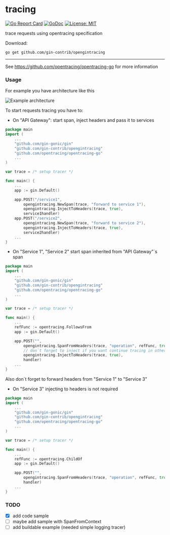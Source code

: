 # tracing
[![Go Report Card](https://goreportcard.com/badge/github.com/gin-contrib/opengintracing)](https://goreportcard.com/report/github.com/gin-contrib/opengintracing)
[![GoDoc](https://godoc.org/github.com/gin-contrib/opengintracing?status.png)](https://godoc.org/github.com/gin-contrib/opengintracing)
[![License: MIT](https://img.shields.io/badge/License-MIT-yellow.svg)](https://opensource.org/licenses/MIT)

trace requests using opentracing specification


Download:
```shell
go get github.com/gin-contrib/opengintracing
```

* * *

See https://github.com/opentracing/opentracing-go for more information

### Usage
For example you have architecture like this

![Example architecture](example_architecture.png)

To start requests tracing you have to:

* On "API Gateway": start span, inject headers and pass it to services
```go
package main
import (
    ...
    "github.com/gin-gonic/gin"
    "github.com/gin-contrib/opengintracing"
    "github.com/opentracing/opentracing-go"
    ...
)

var trace = /* setup tracer */

func main() {
    ...
    app := gin.Default()

    app.POST("/service1",
        opengintracing.NewSpan(trace, "forward to service 1"),
        opengintracing.InjectToHeaders(trace, true),
        service1handler)
    app.POST("/service2",
        opengintracing.NewSpan(trace, "forward to service 2"),
        opengintracing.InjectToHeaders(trace, true),
        service2handler)
    ...
}
```

* On "Service 1", "Service 2" start span inherited from "API Gateway"`s span
```go
package main
import (
    ...
    "github.com/gin-gonic/gin"
    "github.com/gin-contrib/opengintracing"
    "github.com/opentracing/opentracing-go"
    ...
)

var trace = /* setup tracer */

func main() {
    ...
    refFunc := opentracing.FollowsFrom
    app := gin.Default()

    app.POST("",
        opengintracing.SpanFromHeaders(trace, "operation", refFunc, true),
        // don`t forget to inject if you want continue tracing in other service
        opengintracing.InjectToHeaders(trace, true),
        handler)
    ...
}
```
Also don`t forget to forward headers from "Service 1" to "Service 3"
* On "Service 3" injecting to headers is not required
```go
package main
import (
    ...
    "github.com/gin-gonic/gin"
    "github.com/gin-contrib/opengintracing"
    "github.com/opentracing/opentracing-go"
    ...
)

var trace = /* setup tracer */

func main() {
    ...
    refFunc := opentracing.ChildOf
    app := gin.Default()

    app.POST("",
        opengintracing.SpanFromHeaders(trace, "operation", refFunc, true),
        handler)
    ...
}
```

### TODO
- [x] add code sample
- [ ] maybe add sample with SpanFromContext
- [ ] add buildable example (needed simple logging tracer)
